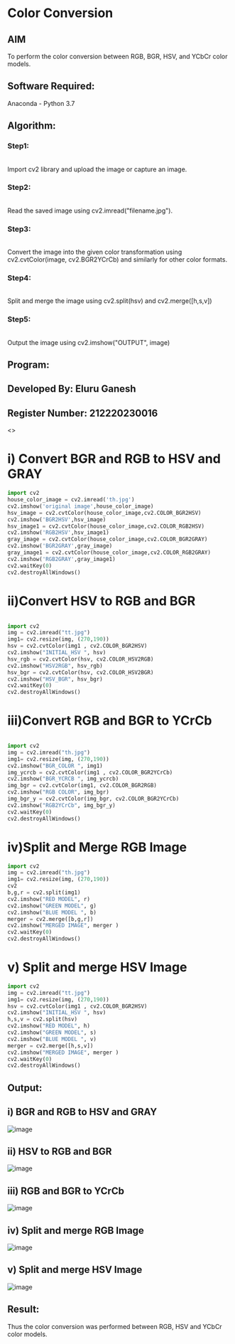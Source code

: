 # Color Conversion
## AIM
To perform the color conversion between RGB, BGR, HSV, and YCbCr color models.

## Software Required:
Anaconda - Python 3.7
## Algorithm:
### Step1:
<br>Import cv2 library and upload the image or capture an image.



### Step2:
<br>Read the saved image using cv2.imread("filename.jpg").



### Step3:
<br>Convert the image into the given color transformation using cv2.cvtColor(image, cv2.BGR2YCrCb) and similarly for other color formats.



### Step4:
<br>Split and merge the image using cv2.split(hsv) and cv2.merge([h,s,v])



### Step5:
<br>
Output the image using cv2.imshow("OUTPUT", image)


## Program:

## Developed By: Eluru Ganesh
## Register Number: 212220230016
<>
# i) Convert BGR and RGB to HSV and GRAY
```python
import cv2
house_color_image = cv2.imread('th.jpg')
cv2.imshow('original image',house_color_image)
hsv_image = cv2.cvtColor(house_color_image,cv2.COLOR_BGR2HSV)
cv2.imshow('BGR2HSV',hsv_image)
hsv_image1 = cv2.cvtColor(house_color_image,cv2.COLOR_RGB2HSV)
cv2.imshow('RGB2HSV',hsv_image1)
gray_image = cv2.cvtColor(house_color_image,cv2.COLOR_BGR2GRAY)
cv2.imshow('BGR2GRAY',gray_image)
gray_image1 = cv2.cvtColor(house_color_image,cv2.COLOR_RGB2GRAY)
cv2.imshow('RGB2GRAY',gray_image1)
cv2.waitKey(0)
cv2.destroyAllWindows()
```


#  ii)Convert HSV to RGB and BGR
```python

import cv2
img = cv2.imread("tt.jpg")
img1= cv2.resize(img, (270,190))
hsv = cv2.cvtColor(img1 , cv2.COLOR_BGR2HSV)
cv2.imshow("INITIAL_HSV ", hsv)
hsv_rgb = cv2.cvtColor(hsv, cv2.COLOR_HSV2RGB)
cv2.imshow("HSV2RGB", hsv_rgb)
hsv_bgr = cv2.cvtColor(hsv, cv2.COLOR_HSV2BGR)
cv2.imshow("HSV_BGR", hsv_bgr)
cv2.waitKey(0)
cv2.destroyAllWindows()
```




# iii)Convert RGB and BGR to YCrCb
```python

import cv2
img = cv2.imread("th.jpg")
img1= cv2.resize(img, (270,190))
cv2.imshow("BGR_COLOR ", img1)
img_ycrcb = cv2.cvtColor(img1 , cv2.COLOR_BGR2YCrCb)
cv2.imshow("BGR_YCRCB ", img_ycrcb)
img_bgr = cv2.cvtColor(img1, cv2.COLOR_BGR2RGB)
cv2.imshow("RGB COLOR", img_bgr)
img_bgr_y = cv2.cvtColor(img_bgr, cv2.COLOR_BGR2YCrCb)
cv2.imshow("RGB2YCrCb", img_bgr_y)
cv2.waitKey(0)
cv2.destroyAllWindows()

```

# iv)Split and Merge RGB Image


```python
import cv2
img = cv2.imread("th.jpg")
img1= cv2.resize(img, (270,190))
cv2
b,g,r = cv2.split(img1)
cv2.imshow("RED MODEL", r)
cv2.imshow("GREEN MODEL", g)
cv2.imshow("BLUE MODEL ", b)
merger = cv2.merge([b,g,r])
cv2.imshow("MERGED IMAGE", merger )
cv2.waitKey(0)
cv2.destroyAllWindows()
```


# v) Split and merge HSV Image

```python
import cv2
img = cv2.imread("tt.jpg")
img1= cv2.resize(img, (270,190))
hsv = cv2.cvtColor(img1 , cv2.COLOR_BGR2HSV)
cv2.imshow("INITIAL_HSV ", hsv)
h,s,v = cv2.split(hsv)
cv2.imshow("RED MODEL", h)
cv2.imshow("GREEN MODEL", s)
cv2.imshow("BLUE MODEL ", v)
merger = cv2.merge([h,s,v])
cv2.imshow("MERGED IMAGE", merger )
cv2.waitKey(0)
cv2.destroyAllWindows()
```



## Output:
## i) BGR and RGB to HSV and GRAY
![image](https://github.com/Ganesh517/Color-Conversion/blob/main/exp31.png)


## ii) HSV to RGB and BGR

![image](https://github.com/Ganesh517/Color-Conversion/blob/main/exp32.png)


## iii) RGB and BGR to YCrCb

![image](https://github.com/Ganesh517/Color-Conversion/blob/main/3e.png)



## iv) Split and merge RGB Image

![image](https://github.com/Ganesh517/Color-Conversion/blob/main/iv.png)


## v) Split and merge HSV Image

![image](https://github.com/Ganesh517/Color-Conversion/blob/main/v.png)


## Result:
Thus the color conversion was performed between RGB, HSV and YCbCr color models.
